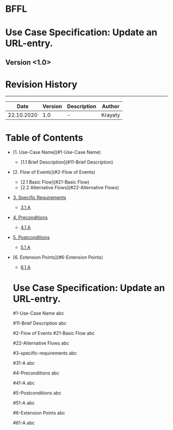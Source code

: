 # BFFL
# Use Case Specification: Update an URL-entry.

## Version <1.0>

# Revision History
-----

|    Date    | Version | Description | Author |
|------------|---------|-------------|--------|
| 22.10.2020 |   1.0   |  -  | Krayaty |

# Table of Contents

- [1. Use-Case Name](#1-Use-Case Name)
  * [1.1 Brief Description](#11-Brief Description)
- [2. Flow of Events](#2-Flow of Events)
  * [2.1 Basic Flow](#21-Basic Flow)
  * [2.2 Alternative Flows](#22-Alternative Flows)
- [3. Specific Requirements](#3-specific-requirements)
  * [3.1 A](#31-A)
- [4. Preconditions](#4-Preconditions)
  * [4.1 A](#41-A)
- [5. Postconditions](#5-Postconditions)
  * [5.1 A](#51-A)
- [6. Extension Points](#6-Extension Points)
  * [6.1 A](#61-A)
  
  # Use Case Specification: Update an URL-entry.
  
  #1-Use-Case Name
  abc
  
  #11-Brief Description
  abc
  
  
  #2-Flow of Events
  #21-Basic Flow
  abc
  
  #22-Alternative Flows
  abc
  
  
  #3-specific-requirements
  abc
  
  #31-A
  abc
  
  
  #4-Preconditions
  abc
  
  #41-A
  abc
  
  
  #5-Postconditions
  abc
  
  #51-A
  abc
  
  
  #6-Extension Points
  abc
  
  #61-A
  abc
